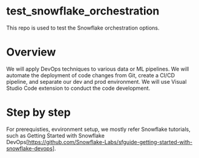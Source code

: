 # test_snowflake_orchestration

This repo is used to test the Snowflake orchestration options. 

# Overview 
We will apply DevOps techniques to various data or ML pipelines. We will automate the deployment of code changes from Git, create a CI/CD pipeline, and separate our dev and prod environment. We will use Visual Studio Code extension to conduct the code development. 

# Step by step 
For prerequisties, evvironment setup, we mostly refer Snowflake tutorials, such as Getting Started with Snowflake DevOps[https://github.com/Snowflake-Labs/sfguide-getting-started-with-snowflake-devops]. 
